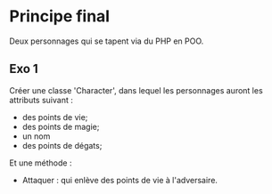 # Principe final
Deux personnages qui se tapent via du PHP en POO.

## Exo 1
Créer une classe 'Character', dans lequel les personnages auront les attributs suivant :
- des points de vie;
- des points de magie;
- un nom
- des points de dégats;

Et une méthode :
- Attaquer : qui enlève des points de vie à l'adversaire.